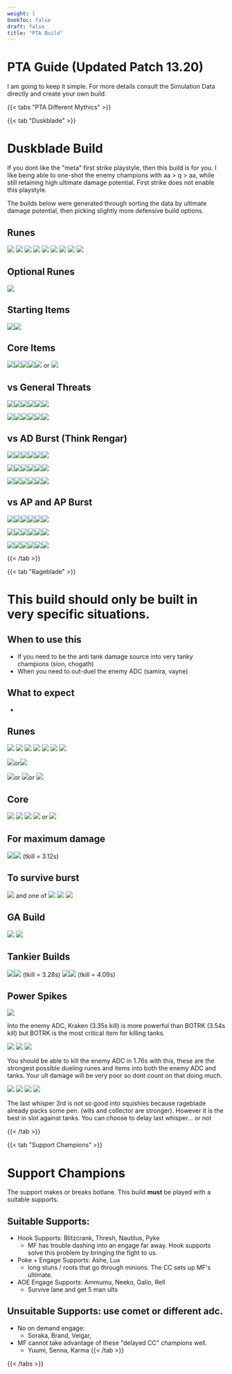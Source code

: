 ```yaml
---
weight: 1
bookToc: false
draft: false
title: "PTA Build"
---
```


# PTA Guide (Updated Patch 13.20)
I am going to keep it simple. For more details consult the Simulation Data directly and create your own build.



{{< tabs "PTA Different Mythics" >}}



{{< tab "Duskblade" >}} 
# Duskblade Build
If you dont like the "meta" first strike playstyle, then this build is for you. I like being able to one-shot the enemy champions with aa > q > aa, while still retaining high ultimate damage potential. First strike does not enable this playstyle.

The builds below were generated through sorting the data by ultimate damage potential, then picking slightly more defensive build options.


## Runes
![](/Styles/Precision/PressTheAttack/PressTheAttack.png)
![](/Styles/Precision/Overheal.png)
![](/Styles/Precision/LegendAlacrity/LegendAlacrity.png)
![](/Styles/Precision/CoupDeGrace/CoupDeGrace.png)
![](/Styles/Sorcery/ManaflowBand/ManaflowBand.png)
![](/Styles/Sorcery/GatheringStorm/GatheringStorm.png)
![](/StatMods/StatModsAttackSpeedIcon.png)
![](/StatMods/StatModsAdaptiveForceIcon.png)
![](/StatMods/StatModsArmorIcon.png)

## Optional Runes
![](/Styles/Precision/CutDown/CutDown.png)


## Starting Items

![](/item/1055.png)![](/item/2003.png)

## Core Items
![](/item/1083.png)![](/item/3134.png)![](/item/6672.png)![](/item/7002.png)![](/item/3036.png) or ![](/item/3033.png)


## vs General Threats 
![](/item/6672.png)![](/item/7002.png)![](/item/3036.png)![](/item/3072.png)![](/item/6673.png)![](/item/6676.png)

![](/item/6672.png)![](/item/7002.png)![](/item/3036.png)![](/item/3072.png)![](/item/6673.png)![](/item/3814.png)



## vs AD Burst (Think Rengar)
![](/item/6672.png)![](/item/7002.png)![](/item/3036.png)![](/item/6673.png)![](/item/6333.png)![](/item/3072.png)


![](/item/6672.png)![](/item/7002.png)![](/item/3036.png)![](/item/6673.png)![](/item/6333.png)![](/item/3814.png)

![](/item/6672.png)![](/item/7002.png)![](/item/3036.png)![](/item/6673.png)![](/item/6333.png)![](/item/3026.png)


## vs AP and AP Burst
![](/item/6672.png)![](/item/7002.png)![](/item/3036.png)![](/item/3072.png)![](/item/3156.png)![](/item/6676.png)

![](/item/6672.png)![](/item/7002.png)![](/item/3036.png)![](/item/3072.png)![](/item/3156.png)![](/item/3814.png)

![](/item/6672.png)![](/item/7002.png)![](/item/3036.png)![](/item/3072.png)![](/item/3156.png)![](/item/3139.png)

{{< /tab >}}


{{< tab "Rageblade" >}} 

# This build should only be built in very specific situations.

## When to use this
- If you need to be the anti tank damage source into very tanky champions (sion, chogath)
- When you need to out-duel the enemy ADC (samira, vayne)

## What to expect
- 


## Runes
![](/Styles/Precision/PressTheAttack/PressTheAttack.png)
![](/Styles/Precision/Overheal.png)
![](/Styles/Precision/LegendAlacrity/LegendAlacrity.png)
![](/Styles/Precision/CutDown/CutDown.png)
![](/Styles/Sorcery/GatheringStorm/GatheringStorm.png)
![](/StatMods/StatModsAttackSpeedIcon.png)
![](/StatMods/StatModsAdaptiveForceIcon.png)


![](/Styles/Sorcery/AbsoluteFocus/AbsoluteFocus.png)or![](/Styles/Sorcery/ManaflowBand/ManaflowBand.png)

![](/StatMods/StatModsArmorIcon.png)or
![](/StatMods/StatModsHealthScalingIcon.png)or
![](/StatMods/StatModsMagicResIcon.MagicResist_Fix.png)

## Core
![](/item/3153.png)
![](/item/3006.png)
![](/item/7030.png)
![](/item/3036.png) or ![](/item/3033.png)



## For maximum damage 

![](/item/6676.png)![](/item/3091.png) (tkill = 3.12s)

## To survive burst

![](/item/6673.png) and one of 
![](/item/6672.png)
![](/item/6676.png)
![](/item/3091.png)

## GA Build 
![](/item/6672.png)
![](/item/3026.png)

## Tankier Builds
![](/item/6676.png)![](/item/3072.png) (tkill = 3.28s) 
![](/item/6673.png)![](/item/3072.png) (tkill = 4.09s) 




## Power Spikes
![](/item/3153.png)

Into the enemy ADC, Kraken (3.35s kill) is more powerful than BOTRK (3.54s kill) but BOTRK is the most critical item for killing tanks.

![](/item/3153.png)
![](/item/3006.png)
![](/item/7030.png)

You should be able to kill the enemy ADC in 1.76s with this, these are the strongest possible dueling runes and items into both the enemy ADC and tanks. Your ult damage will be very poor so dont count on that doing much. 

![](/item/3153.png)
![](/item/3006.png)
![](/item/7030.png)
![](/item/3036.png)

The last whisper 3rd is not so good into squishies because rageblade already packs some pen. (wits and collector are stronger). However it is the best in slot against tanks. You can choose to delay last whisper... or not 

{{< /tab >}}

{{< tab "Support Champions" >}} 
# Support Champions
The support makes or breaks botlane. This build **must** be played with a suitable supports.

## Suitable Supports:
- Hook Supports: Blitzcrank, Thresh, Nautilus, Pyke
	- MF has trouble dashing into an engage far away. Hook supports solve this problem by bringing the fight to us. 
- Poke + Engage Supports: Ashe, Lux
	- long stuns / roots that go through minions. The CC sets up MF's ultimate. 
- AOE Engage Supports: Ammumu, Neeko, Galio, Rell
	- Survive lane and get 5 man ults

## Unsuitable Supports: use comet or different adc.
- No on demand engage:
	- Soraka, Brand, Veigar,
- MF cannot take advantage of these "delayed CC" champions well.
	- Yuumi, Senna, Karma 
{{< /tab >}}




{{< /tabs >}}
